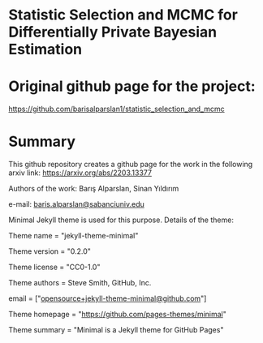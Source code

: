# Statistic Selection and MCMC for Differentially Private Bayesian Estimation

# Original github page for the project:
https://github.com/barisalparslan1/statistic_selection_and_mcmc

# Summary
This github repository creates a github page for the work in the following arxiv link:
https://arxiv.org/abs/2203.13377

Authors of the work: Barış Alparslan, Sinan Yıldırım

e-mail: baris.alparslan@sabanciuniv.edu

Minimal Jekyll theme is used for this purpose. Details of the theme:

  Theme name          = "jekyll-theme-minimal"

  Theme version       = "0.2.0"

  Theme license       = "CC0-1.0"

  Theme authors       = Steve Smith, GitHub, Inc.

  email               = ["opensource+jekyll-theme-minimal@github.com"]

  Theme homepage      = "https://github.com/pages-themes/minimal"

  Theme summary       = "Minimal is a Jekyll theme for GitHub Pages"